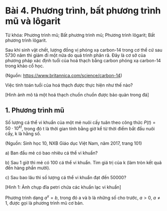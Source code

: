 # Bài 4. Phương trình, bất phương trình mũ và lôgarit

Từ khóa: Phương trình mũ; Bất phương trình mũ; Phương trình lôgarit; Bất phương trình lôgarit.

Sau khi sinh vật chết, lượng đồng vị phóng xạ carbon-14 trong cơ thể cứ sau 5730 năm thì giảm đi một nửa do quá trình phân rã. Đây là cơ sở của phương pháp xác định tuổi của hoá thạch bằng carbon phóng xạ carbon-14 trong khảo cổ học.

(Nguồn: https://www.britannica.com/science/carbon-14)

Việc tính toán tuổi của hoá thạch được thực hiện như thế nào?

[Hình ảnh mô tả một hoá thạch chuồn chuồn được bảo quản trong đá]

## 1. Phương trình mũ

Số lượng cá thể vi khuẩn của một mẻ nuôi cấy tuân theo công thức $P(t) = 50 \cdot 10^{kt}$, trong đó t là thời gian tính bằng giờ kể từ thời điểm bắt đầu nuôi cấy, k là hằng số.

(Nguồn: Sinh học 10, NXB Giáo dục Việt Nam, năm 2017, trang 101)

a) Ban đầu mẻ có bao nhiêu cá thể vi khuẩn?

b) Sau 1 giờ thì mẻ có 100 cá thể vi khuẩn. Tìm giá trị của k (làm tròn kết quả đến hàng phần mười).

c) Sau bao lâu thì số lượng cá thể vi khuẩn đạt đến 50000?

[Hình 1: Ảnh chụp đĩa petri chứa các khuẩn lạc vi khuẩn]

Phương trình dạng $a^x = b$, trong đó a và b là những số cho trước, $a > 0$, $a \neq 1$, được gọi là phương trình mũ cơ bản.